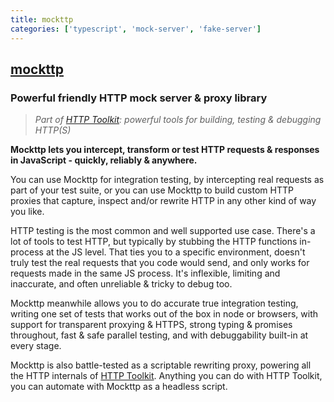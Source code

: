 ```yaml
---
title: mockttp
categories: ['typescript', 'mock-server', 'fake-server']
---
```

## [mockttp](https://github.com/httptoolkit/mockttp)

### Powerful friendly HTTP mock server & proxy library


> _Part of [HTTP Toolkit](https://httptoolkit.tech): powerful tools for building, testing & debugging HTTP(S)_

**Mockttp lets you intercept, transform or test HTTP requests & responses in JavaScript - quickly, reliably & anywhere.**

You can use Mockttp for integration testing, by intercepting real requests as part of your test suite, or you can use Mockttp to build custom HTTP proxies that capture, inspect and/or rewrite HTTP in any other kind of way you like.

HTTP testing is the most common and well supported use case. There's a lot of tools to test HTTP, but typically by stubbing the HTTP functions in-process at the JS level. That ties you to a specific environment, doesn't truly test the real requests that you code would send, and only works for requests made in the same JS process. It's inflexible, limiting and inaccurate, and often unreliable & tricky to debug too.

Mockttp meanwhile allows you to do accurate true integration testing, writing one set of tests that works out of the box in node or browsers, with support for transparent proxying & HTTPS, strong typing & promises throughout, fast & safe parallel testing, and with debuggability built-in at every stage.

Mockttp is also battle-tested as a scriptable rewriting proxy, powering all the HTTP internals of [HTTP Toolkit](https://httptoolkit.tech). Anything you can do with HTTP Toolkit, you can automate with Mockttp as a headless script.
